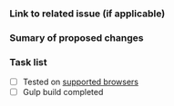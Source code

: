 ### Link to related issue (if applicable)

### Sumary of proposed changes

### Task list

- [ ] Tested on [supported browsers](https://github.com/Selz/plyr#browser-support)
- [ ] Gulp build completed
